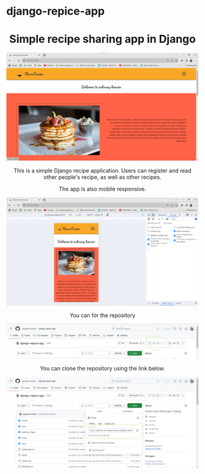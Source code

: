 # django-repice-app
<h1 style="text-align: center; width: 100%;">Simple recipe sharing app in Django</h1>
<div>
    <img src="./readme_images/screenshot-1.png" alt="screenshot">
</div>
<p style="text-align: center;">
    This is a simple Django recipe application. Users can register and read other people's recipe, as well as other recipes.
</p>
<p style="text-align: center;">
    The app is also mobile responsive.
</p>
<div>
    <img src="./readme_images/screenshot-2.png" alt="mobile responsive">
</div>
<p style="text-align: center">
    You can for the repository
</p>
<img src="./readme_images/screenshot-4.png" alt="fork repository">
<p style="text-align: center;">
    You can clone the repository using the link below.
</p>
<div>
    <img src="./readme_images/screenshots-3.png" alt="clpne imsgrs">
</div>
